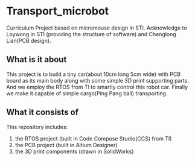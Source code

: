 # Transport_microbot
Curriculum Project based on micromouse design in STI. Acknowledge to Loywong in STI (providing the structure of software) and Chenglong Lian(PCB design).

## What is it about
This project is to build a tiny car(about 10cm long 5cm wide) with PCB board as its main body along with some simple 3D print supporting parts.
And we employ the RTOS from TI to smartly control this robot car. Finally we make it capable of simple cargo(Ping Pang ball) transporting.

## What it consists of
This repository includes:
1. the RTOS project (built in Code Compose Studio(CCS) from TI)
2. the PCB project (built in Altium Designer)
3. the 3D print components (drawn in SolidWorks)
